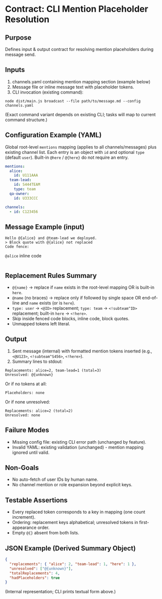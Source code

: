 # Contract: CLI Mention Placeholder Resolution

## Purpose

Defines input & output contract for resolving mention placeholders during message send.

## Inputs

1. channels.yaml containing mention mapping section (example below)
2. Message file or inline message text with placeholder tokens.
3. CLI invocation (existing command):

```
node dist/main.js broadcast --file path/to/message.md --config channels.yaml
```

(Exact command variant depends on existing CLI; tasks will map to current command structure.)

## Configuration Example (YAML)

Global root-level `mentions` mapping (applies to all channels/messages) plus existing channel list. Each entry is an object with `id` and optional `type` (default `user`). Built-in `@here` / `@{here}` do not require an entry.

```yaml
mentions:
  alice:
    id: U111AAA
  team-lead:
    id: S444TEAM
    type: team
  qa-owner:
    id: U333CCC

channels:
  - id: C123456
```

## Message Example (input)

```
Hello @{alice} and @team-lead we deployed.
> Block quote with @{alice} not replaced
Code fence:
```

`@alice` inline code

```

```

## Replacement Rules Summary

- `@{name}` → replace if `name` exists in the root-level mapping OR is built-in `here`.
- `@name` (no braces) → replace only if followed by single space OR end-of-line and `name` exists (or is `here`).
- `type: user` → `<@ID>` replacement; `type: team` → `<!subteam^ID>` replacement; built-in `here` → `<!here>`.
- Skip inside fenced code blocks, inline code, block quotes.
- Unmapped tokens left literal.

## Output

1. Sent message (internal) with formatted mention tokens inserted (e.g., `<@U123>`, `<!subteam^S456>`, `<!here>`).
2. Summary lines to stdout:

```
Replacements: alice=2, team-lead=1 (total=3)
Unresolved: @{unknown}
```

Or if no tokens at all:

```
Placeholders: none
```

Or if none unresolved:

```
Replacements: alice=2 (total=2)
Unresolved: none
```

## Failure Modes

- Missing config file: existing CLI error path (unchanged by feature).
- Invalid YAML: existing validation (unchanged) - mention mapping ignored until valid.

## Non-Goals

- No auto-fetch of user IDs by human name.
- No channel mention or role expansion beyond explicit keys.

## Testable Assertions

- Every replaced token corresponds to a key in mapping (one count increment).
- Ordering: replacement keys alphabetical; unresolved tokens in first-appearance order.
- Empty `@{}` absent from both lists.

## JSON Example (Derived Summary Object)

```json
{
  "replacements": { "alice": 2, "team-lead": 1, "here": 1 },
  "unresolved": ["@{unknown}"],
  "totalReplacements": 4,
  "hadPlaceholders": true
}
```

(Internal representation; CLI prints textual form above.)
